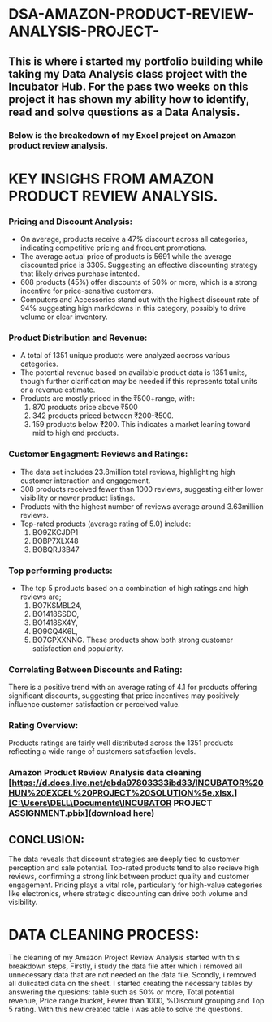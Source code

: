 # DSA-AMAZON-PRODUCT-REVIEW-ANALYSIS-PROJECT-
## This is where i started my portfolio building while taking my Data Analysis class project with the Incubator Hub. For the pass two weeks on this project it has shown my ability how to identify, read and solve questions as a Data Analysis.
### Below is the breakedown of my Excel project on Amazon product review analysis.

# KEY INSIGHS FROM AMAZON PRODUCT REVIEW ANALYSIS.
### Pricing and Discount Analysis: 
- On average, products receive a 47% discount across all categories, indicating competitive pricing and frequent promotions.
- The average actual price of products is 5691 while the average discounted price is 3305. Suggesting an effective discounting strategy that likely drives purchase intented.
- 608 products (45%) offer  discounts of 50% or more, which is a strong incentive for price-sensitive customers.
- Computers and Accessories stand out with the highest discount rate of 94% suggesting high markdowns in this category, possibly to drive volume or clear inventory.
 ### Product Distribution and Revenue:
  - A total of 1351 unique products were analyzed accross various categories.
  - The potential revenue based on available product data is 1351 units, though further clarification may be needed if this represents total units or a revenue estimate.
  - Products are mostly priced in the ₹500+range, with:
     1. 870 products price above ₹500
     2. 342 products priced between ₹200-₹500.
     3. 159 products below ₹200. This indicates a market leaning toward mid to high end products.
 ### Customer Engagment: Reviews and Ratings: 
  - The data set includes 23.8million total reviews, highlighting high customer interaction and engagement.
  - 308 products received fewer than 1000 reviews, suggesting either lower visibility or newer product listings.
  - Products with the highest number of reviews average around 3.63million reviews.
  - Top-rated products (average rating  of 5.0) include: 
      1. BO9ZKCJDP1
      2. BOBP7XLX48
      3. BOBQRJ3B47
### Top performing products:
 - The top 5 products based on a combination of high ratings and high reviews are;
   1. BO7KSMBL24,
   2. BO1418SSDO,
   3. BO1418SX4Y,
   4. BO9GQ4K6L,
   5. BO7GPXXNNG.
  These products show both strong customer satisfaction and popularity.
### Correlating Between Discounts and Rating:
There is a positive trend with an average rating of 4.1 for products offering significant discounts, suggesting that price incentives may positively influence customer satisfaction or perceived value.
### Rating Overview:
Products ratings are fairly well distributed across the 1351 products reflecting a wide range  of customers satisfaction levels.

### Amazon Product Review Analysis data cleaning  [https://d.docs.live.net/ebda97803333ibd33/INCUBATOR%20HUN%20EXCEL%20PROJECT%20SOLUTION%5e.xlsx.][C:\Users\DELL\Documents\INCUBATOR PROJECT ASSIGNMENT.pbix](download here)



## CONCLUSION: 
The data reveals that discount strategies are deeply tied to customer perception and sale potential.
Top-rated products tend to also recieve high reviews, confirming a strong link between product quality and customer engagement.
Pricing plays a vital role, particularly for high-value categories like electronics, where strategic discounting can drive both  volume and visibility.





# DATA CLEANING PROCESS:
The cleaning of my Amazon Project Review Analysis started with this breakdown steps,
Firstly, i study the data file after which i removed all unnecessary data that are not needed on the data file.
Scondly, i removed all dulicated data on the sheet. 
I started creating the necessary tables by answering the quesions: table such as 50% or more, Total potential revenue, Price range bucket, Fewer than 1000, %Discount grouping and Top 5 rating.
With this new created table i was able to solve the questions.
